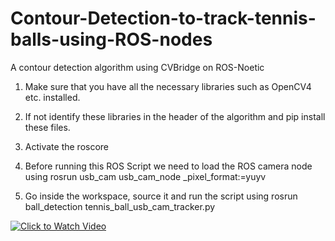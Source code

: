 # Contour-Detection-to-track-tennis-balls-using-ROS-nodes
A contour detection algorithm using CVBridge on ROS-Noetic 

1. Make sure that you have all the necessary libraries such as OpenCV4 etc. installed.
2. If not identify these libraries in the header of the algorithm and pip install these files.
3. Activate the roscore
4. Before running this ROS Script we need to load the ROS camera node using
   rosrun usb_cam usb_cam_node _pixel_format:=yuyv

5. Go inside the workspace, source it and run the script using
   rosrun ball_detection tennis_ball_usb_cam_tracker.py

[![Click to Watch Video](https://img.youtube.com/vi/enYqXHO7T9M/0.jpg)](https://www.youtube.com/watch?v=enYqXHO7T9M)
